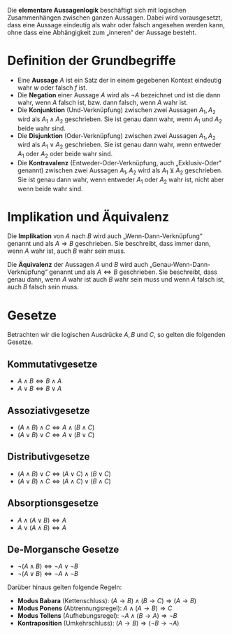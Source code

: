 Die **elementare Aussagenlogik** beschäftigt sich mit logischen Zusammenhängen zwischen ganzen Aussagen. Dabei wird vorausgesetzt, dass eine Aussage eindeutig als wahr oder falsch angesehen werden kann, ohne dass eine Abhängigkeit zum „inneren“ der Aussage besteht.
# Definition der Grundbegriffe
- Eine **Aussage** $A$ ist ein Satz der in einem gegebenen Kontext eindeutig wahr $w$ oder falsch $f$ ist.
- Die **Negation** einer Aussage $A$ wird als $\lnot A$ bezeichnet und ist die dann wahr, wenn $A$ falsch ist, bzw. dann falsch, wenn $A$ wahr ist.
- Die **Konjunktion** (Und-Verknüpfung) zwischen zwei Aussagen $A_1, A_2$ wird als $A_1 \land A_2$ geschrieben. Sie ist genau dann wahr, wenn $A_1$ und $A_2$ beide wahr sind.
- Die **Disjunktion** (Oder-Verknüpfung) zwischen zwei Aussagen $A_1, A_2$ wird als $A_1 \lor A_2$ geschrieben. Sie ist genau dann wahr, wenn entweder $A_1$ oder $A_2$ oder beide wahr sind.
- Die **Kontravalenz** (Entweder-Oder-Verknüpfung, auch „Exklusiv-Oder“ genannt) zwischen zwei Aussagen $A_1,A_2$ wird als $A_1\veebar A_2$ geschrieben. Sie ist genau dann wahr, wenn entweder $A_1$ oder $A_2$ wahr ist, nicht aber wenn beide wahr sind.
# Implikation und Äquivalenz
Die **Implikation** von $A$ nach $B$ wird auch „Wenn-Dann-Verknüpfung“ genannt und als $A\Longrightarrow B$ geschrieben. Sie beschreibt, dass immer dann, wenn $A$ wahr ist, auch $B$ wahr sein muss.

Die **Äquivalenz** der Aussagen $A$ und $B$ wird auch „Genau-Wenn-Dann-Verknüpfung“ genannt und als $A \Longleftrightarrow B$ geschrieben. Sie beschreibt, dass genau dann, wenn $A$ wahr ist auch $B$ wahr sein muss und wenn $A$ falsch ist, auch $B$ falsch sein muss.
# Gesetze
Betrachten wir die logischen Ausdrücke $A, B$ und $C$, so gelten die folgenden Gesetze.
## Kommutativgesetze
- $A\land B \Longleftrightarrow B\land A$
- $A \lor B \Longleftrightarrow B\lor A$
## Assoziativgesetze
- $(A\land B)\land C \Longleftrightarrow A \land (B \land C)$
- $(A\lor B)\lor C \Longleftrightarrow A \lor (B \lor C)$
## Distributivgesetze
- $(A \land B) \lor C \Longleftrightarrow (A \lor C) \land (B \lor C)$
- $(A \lor B) \land C \Longleftrightarrow (A \land C) \lor (B \land C)$
## Absorptionsgesetze
- $A \land (A \lor B) \Longleftrightarrow A$
- $A \lor (A \land B) \Longleftrightarrow A$
## De-Morgansche Gesetze
- $\lnot (A\land B) \Longleftrightarrow \lnot A \lor \lnot B$
- $\lnot(A \lor B) \Longleftrightarrow \lnot A \land \lnot B$

Darüber hinaus gelten folgende Regeln:
- **Modus Babara** (Kettenschluss): $(A\rightarrow B)\land (B\rightarrow C) \Longrightarrow (A \rightarrow B)$
- **Modus Ponens** (Abtrennungsregel): $A\land(A\rightarrow B)\Longrightarrow C$
- **Modus Tollens** (Aufhebungsregel): $\lnot A\land (B\rightarrow A)\Longrightarrow \lnot B$
- **Kontraposition** (Umkehrschluss): $(A\longrightarrow B)\Longrightarrow (\lnot B\longrightarrow \lnot A)$

